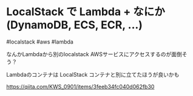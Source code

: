 # LocalStack で Lambda + なにか (DynamoDB, ECS, ECR, ...)

#localstack #aws #lambda

なんかLambdaから別のlocalstack AWSサービスにアクセスするのが面倒そう？

Lambdaのコンテナは LocalStack コンテナと別に立てたほうが良いかも

https://qiita.com/KWS_0901/items/3feeb34fc040d062fb30
